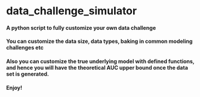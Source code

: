 # data_challenge_simulator
#### A python script to fully customize your own data challenge

#### You can customize the data size, data types, baking in common modeling challenges etc
#### Also you can customize the true underlying model with defined functions, and hence you will have the theoretical AUC upper bound once the data set is generated. 

#### Enjoy! 
